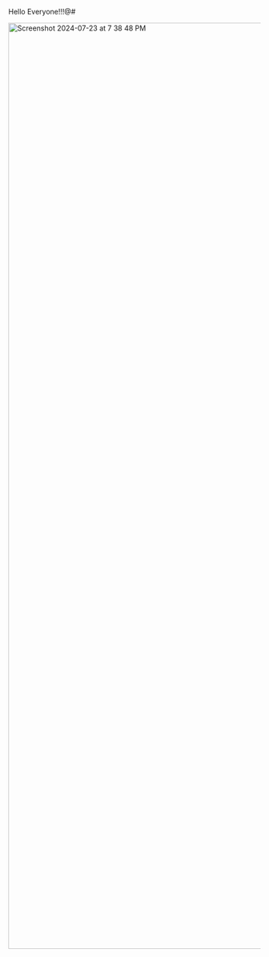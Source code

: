 Hello Everyone!!!@#


<img width="1844" alt="Screenshot 2024-07-23 at 7 38 48 PM" src="https://github.com/user-attachments/assets/2a54b832-fc93-45a8-9ce9-f9565bafce20">
